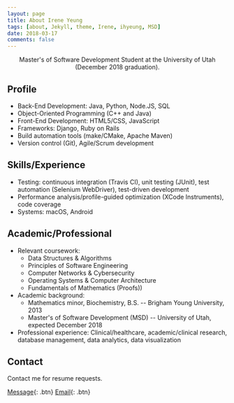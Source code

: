 ```yaml
---
layout: page
title: About Irene Yeung
tags: [about, Jekyll, theme, Irene, ihyeung, MSD]
date: 2018-03-17
comments: false
---
```


<center>Master's of Software Development Student at the University of Utah  (December 2018 graduation).</center>

## Profile
* Back-End Development: Java, Python, Node.JS, SQL
* Object-Oriented Programming (C++ and Java)
* Front-End Development: HTML5/CSS, JavaScript
* Frameworks: Django, Ruby on Rails
* Build automation tools (make/CMake, Apache Maven)
* Version control (Git), Agile/Scrum development

## Skills/Experience
* Testing: continuous integration (Travis CI), unit testing (JUnit), test automation (Selenium WebDriver), test-driven development
* Performance analysis/profile-guided optimization (XCode Instruments), code coverage
* Systems: macOS, Android

## Academic/Professional
* Relevant coursework:
  * Data Structures & Algorithms
  * Principles of Software Engineering
  * Computer Networks & Cybersecurity
  * Operating Systems & Computer Architecture
  * Fundamentals of Mathematics (Proofs))
* Academic background:
    * Mathematics minor, Biochemistry, B.S. -- Brigham Young University, 2013
    * Master's of Software Development (MSD) -- University of Utah, expected December 2018
* Professional experience: Clinical/healthcare, academic/clinical research, database management, data analytics, data visualization

<!-- ## Preview

{% capture images %}
    https://cloud.githubusercontent.com/assets/754514/14509720/61c61058-01d6-11e6-93ab-0918515ecd56.png
    https://cloud.githubusercontent.com/assets/754514/14509716/61ac6c8e-01d6-11e6-879f-8308883de790.png
{% endcapture %}
{% include gallery images=images caption="Screenshots of Moon Theme" cols=2 %}

See a [live version of Moon](http://taylantatli.github.io/Moon) hosted on GitHub. -->

## Contact

Contact me for resume requests.

[Message](https://www.linkedin.com/in/ihyeung/){: .btn}
[Email](mailto:yeung.ireneh@utah.edu){: .btn}
